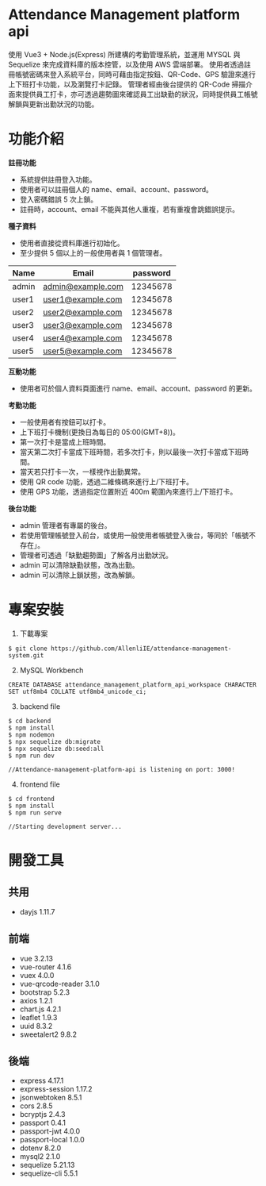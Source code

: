# Attendance Management platform api

使用 Vue3 + Node.js(Express) 所建構的考勤管理系統，並運用 MYSQL 與 Sequelize 來完成資料庫的版本控管，以及使用 AWS 雲端部署。
使用者透過註冊帳號密碼來登入系統平台，同時可藉由指定按鈕、QR-Code、GPS 驗證來進行上下班打卡功能，以及瀏覽打卡記錄。
管理者經由後台提供的 QR-Code 掃描介面來提供員工打卡，亦可透過趨勢圖來確認員工出缺勤的狀況，同時提供員工帳號解鎖與更新出勤狀況的功能。

# 功能介紹

**註冊功能**

- 系統提供註冊登入功能。
- 使用者可以註冊個人的 name、email、account、password。
- 登入密碼錯誤 5 次上鎖。
- 註冊時，account、email 不能與其他人重複，若有重複會跳錯誤提示。

**種子資料**

- 使用者直接從資料庫進行初始化。
- 至少提供 5 個以上的一般使用者與 1 個管理者。

| Name  | Email             | password |
| ----- | ----------------- | -------- |
| admin | admin@example.com | 12345678 |
| user1 | user1@example.com | 12345678 |
| user2 | user2@example.com | 12345678 |
| user3 | user3@example.com | 12345678 |
| user4 | user4@example.com | 12345678 |
| user5 | user5@example.com | 12345678 |

**互動功能**

- 使用者可於個人資料頁面進行 name、email、account、password 的更新。

**考勤功能**

- 一般使用者有按鈕可以打卡。
- 上下班打卡機制(更換日為每日的 05:00(GMT+8))。
- 第一次打卡是當成上班時間。
- 當天第二次打卡當成下班時間，若多次打卡，則以最後一次打卡當成下班時間。
- 當天若只打卡一次，一樣視作出勤異常。
- 使用 QR code 功能，透過二維條碼來進行上/下班打卡。
- 使用 GPS 功能，透過指定位置附近 400m 範圍內來進行上/下班打卡。

**後台功能**

- admin 管理者有專屬的後台。
- 若使用管理帳號登入前台，或使用一般使用者帳號登入後台，等同於「帳號不存在」。
- 管理者可透過「缺勤趨勢圖」了解各月出勤狀況。
- admin 可以清除缺勤狀態，改為出勤。
- admin 可以清除上鎖狀態，改為解鎖。

# 專案安裝

1. 下載專案

```
$ git clone https://github.com/AllenliIE/attendance-management-system.git
```

2. MySQL Workbench

```
CREATE DATABASE attendance_management_platform_api_workspace CHARACTER SET utf8mb4 COLLATE utf8mb4_unicode_ci;
```

3. backend file

```
$ cd backend
$ npm install
$ npm nodemon
$ npx sequelize db:migrate
$ npx sequelize db:seed:all
$ npm run dev

//Attendance-management-platform-api is listening on port: 3000!
```

4. frontend file

```
$ cd frontend
$ npm install
$ npm run serve

//Starting development server...
```

# 開發工具

## 共用

- dayjs 1.11.7

## 前端

- vue 3.2.13
- vue-router 4.1.6
- vuex 4.0.0
- vue-qrcode-reader 3.1.0
- bootstrap 5.2.3
- axios 1.2.1
- chart.js 4.2.1
- leaflet 1.9.3
- uuid 8.3.2
- sweetalert2 9.8.2

## 後端

- express 4.17.1
- express-session 1.17.2
- jsonwebtoken 8.5.1
- cors 2.8.5
- bcryptjs 2.4.3
- passport 0.4.1
- passport-jwt 4.0.0
- passport-local 1.0.0
- dotenv 8.2.0
- mysql2 2.1.0
- sequelize 5.21.13
- sequelize-cli 5.5.1
